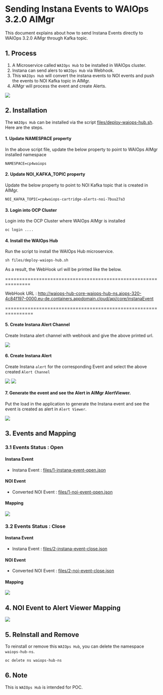 # Sending Instana Events to WAIOps 3.2.0 AIMgr

This document explains about how to send Instana Events directly to WAIOps 3.2.0 AIMgr through Kafka topic.


## 1. Process

1. A Microservice called `WAIOps Hub` to be installed in WAIOps cluster.
2. Instana can send alers to `WAIOps Hub` via Webhook.
3. This `WAIOps Hub` will convert the instana events to NOI events and push the events to NOI Kafka topic in AIMgr.
4. AIMgr will process the event and create Alerts.

<img src="images/image1.png">

## 2. Installation

The `WAIOps Hub` can be installed via the script [files/deploy-waiops-hub.sh](./files/deploy-waiops-hub.sh). Here are the steps.

#### 1. Update NAMESPACE property

In the above script file, update the below property to point to WAIOps AIMgr installed namespace

```
NAMESPACE=cp4waiops
```

#### 2. Update NOI_KAFKA_TOPIC property

Update the below property to point to NOI Kafka topic that is created in AIMgr.

```
NOI_KAFKA_TOPIC=cp4waiops-cartridge-alerts-noi-7buu27a3
```

#### 3. Login into OCP Cluster

Login into the OCP Cluster where WAIOps AIMgr is installed 
```
oc login ....
```

#### 4. Install the WAIOps Hub

Run the script to install the WAIOps Hub microservice.

```
sh files/deploy-waiops-hub.sh
```

As a result, the WebHook url will be printed like the below.

  ===============================================================

WebHook URL : http://waiops-hub-core-waiops-hub-ns.aiops-320-4c84f197-0000.eu-de.containers.appdomain.cloud/api/core/instanaEvent

  ================================================================


#### 5. Create Instana Alert Channel

Create Instana alert channel with webhook and give the above printed url.

<img src="images/image2.png">


#### 6. Create Instana Alert

Create Instana `alert` for the corresponding Event and select the above created `Alert Channel`

<img src="images/image3.png">
<img src="images/image4.png">


#### 7. Generate the event and see the Alert in AIMgr AlertViewer.

Put the load in the application to generate the Instana event and see the event is created as alert in `Alert Viewer`.

<img src="images/image5.png">


## 3. Events and Mapping

### 3.1 Events Status : Open

#### Instana Event

- Instana Event :  [files/1-instana-event-open.json](./files/1-instana-event-open.json)

#### NOI Event

- Converted NOI Event :  [files/1-noi-event-open.json](./files/1-noi-event-open.json)

#### Mapping

<img src="images/1-mapping-open.png">


### 3.2 Events Status : Close

#### Instana Event

- Instana Event :  [files/2-instana-event-close.json](./files/2-instana-event-close.json)

#### NOI Event

- Converted NOI Event :  [files/2-noi-event-close.json](./files/2-noi-event-close.json)

#### Mapping

<img src="images/2-mapping-close.png">

## 4. NOI Event to Alert Viewer Mapping

<img src="images/3-mapping-noi-to-alertviewer.png">

## 5. ReInstall and Remove

To reinstall or remove this  `WAIOps Hub`, you can delete the namespace `waiops-hub-ns`.

```
oc delete ns waiops-hub-ns
```

## 6. Note

This is `WAIOps Hub` is intended for POC.



